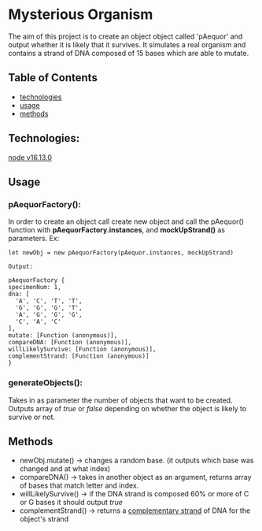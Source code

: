 # Mysterious Organism 

The aim of this project is to create an object object called 'pAequor' and output whether it is likely that it survives. It simulates a real organism and contains a strand of DNA composed of 15 bases which are able to mutate. 
## Table of Contents
* [technologies](#technologies)
* [usage](#usage) 
* [methods](#Methods)

## Technologies:
  [node v16.13.0](https://nodejs.org/en/blog/release/v16.13.0/)
  
  ## Usage
  
  ### pAequorFactory():
  In order to create an object call create new object and call the pAequor() function with **pAequorFactory.instances**, and **mockUpStrand()** as parameters.
  Ex:
  ```
  let newObj = new pAequorFactory(pAequor.instances, mockUpStrand)
  
  Output:
  
  pAequorFactory {
  specimenNum: 1,
  dna: [
    'A', 'C', 'T', 'T',
    'G', 'G', 'G', 'T',
    'A', 'G', 'G', 'G',
    'C', 'A', 'C'
  ],
  mutate: [Function (anonymous)],
  compareDNA: [Function (anonymous)],
  willLikelySurvive: [Function (anonymous)],
  complementStrand: [Function (anonymous)]
}
  
  ```
  
  ### generateObjects():
  Takes in as parameter the number of objects that want to be created. Outputs array of _true_ or _false_ depending on whether the object is likely to survive or not. 
  
## Methods 

* newObj.mutate() -> changes a random base. (it outputs which base was changed and at what index)
*  compareDNA() -> takes in another object as an argument, returns array of bases that match letter and index. 
*  willLikelySurvive() -> if the DNA strand is composed 60% or more of C or G bases it should output *true*
*  complementStrand() -> returns a [complementary strand](https://en.wikipedia.org/wiki/Complementarity_(molecular_biology)) of DNA for the object's strand 

